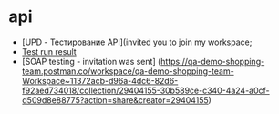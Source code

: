 # api
- [UPD - Тестирование API](invited you to join my workspace;
 - [Test run result](https://drive.google.com/file/d/1yyF-4QbyNx7XHvKBj77XWG9RuFM-QMT7/view?usp=sharing)
 - [SOAP testing - invitation was sent] (https://qa-demo-shopping-team.postman.co/workspace/qa-demo-shopping-team-Workspace~11372acb-d96a-4dc6-82d6-f92aed734018/collection/29404155-30b589ce-c340-4a24-a0cf-d509d8e88775?action=share&creator=29404155)

